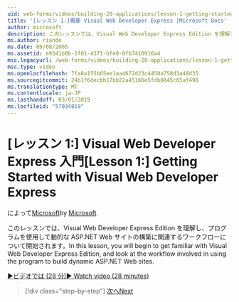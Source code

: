 ```yaml
---
uid: web-forms/videos/building-20-applications/lesson-1-getting-started-with-visual-web-developer-express
title: '[レッスン 1:]概要 Visual Web Developer Express |Microsoft Docs'
author: microsoft
description: このレッスンでは、Visual Web Developer Express Edition を理解し、プログラムを使用して、dyn のビルドに関連するワークフローについて開始しています.
ms.author: riande
ms.date: 09/08/2005
ms.assetid: e9341b0b-1f01-4371-bfe0-0fb7410916a4
msc.legacyurl: /web-forms/videos/building-20-applications/lesson-1-getting-started-with-visual-web-developer-express
msc.type: video
ms.openlocfilehash: 7fa8a155b65ee1aa4672d23c4450a758d3a48d35
ms.sourcegitcommit: 24b1f6decbb17bb22a45166e5fdb0845c65af498
ms.translationtype: MT
ms.contentlocale: ja-JP
ms.lasthandoff: 03/01/2019
ms.locfileid: "57034819"
---
```

<a name="lesson-1-getting-started-with-visual-web-developer-express"></a><span data-ttu-id="59b8a-103">[レッスン 1:] Visual Web Developer Express 入門</span><span class="sxs-lookup"><span data-stu-id="59b8a-103">[Lesson 1:] Getting Started with Visual Web Developer Express</span></span>
====================
<span data-ttu-id="59b8a-104">によって[Microsoft](https://github.com/microsoft)</span><span class="sxs-lookup"><span data-stu-id="59b8a-104">by [Microsoft](https://github.com/microsoft)</span></span>

<span data-ttu-id="59b8a-105">このレッスンでは、Visual Web Developer Express Edition を理解し、プログラムを使用して動的な ASP.NET Web サイトの構築に関連するワークフローについて開始されます。</span><span class="sxs-lookup"><span data-stu-id="59b8a-105">In this lesson, you will begin to get familiar with Visual Web Developer Express Edition, and look at the workflow involved in using the program to build dynamic ASP.NET Web sites.</span></span>

[<span data-ttu-id="59b8a-106">&#9654;ビデオでは (28 分)</span><span class="sxs-lookup"><span data-stu-id="59b8a-106">&#9654; Watch video (28 minutes)</span></span>](https://channel9.msdn.com/Blogs/ASP-NET-Site-Videos/lesson-1-getting-started-with-visual-web-developer-express)

> [!div class="step-by-step"]
> [<span data-ttu-id="59b8a-107">次へ</span><span class="sxs-lookup"><span data-stu-id="59b8a-107">Next</span></span>](lesson-2-creating-a-web-forms-user-interface.md)
